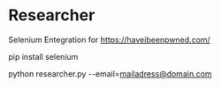 # Researcher
Selenium Entegration for https://haveibeenpwned.com/

pip install selenium

python researcher.py --email=mailadress@domain.com
